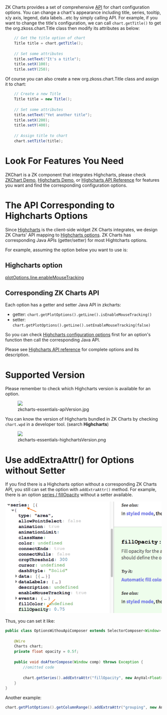 

ZK Charts provides a set of comprehensive
[API](http://www.zkoss.org/javadoc/latest/zkcharts/) for chart
configuration options. You can change a chart's appearance including
title, series, tooltip, x/y axis, legend, data labels...etc by simply
calling API. For example, if you want to change the title's
configuration, we can call `chart.getTitle()` to get the
<javadoc directory="zkcharts">org.zkoss.chart.Title</javadoc> class then
modify its attributes as below:

``` java
    // Get the title option of chart
    Title title = chart.getTitle();

    // Set some attributes
    title.setText("It's a title");
    title.setX(100);
    title.setY(250);
```

Of course you can also create a new
<javadoc directory="zkcharts">org.zkoss.chart.Title</javadoc> class and
assign it to chart:

``` java
    // Create a new Title
    Title title = new Title();

    // Set some attributes
    title.setText("Yet another title");
    title.setX(200);
    title.setY(400);

    // Assign title to chart
    chart.setTitle(title);
```

# Look For Features You Need

ZKChart is a ZK component that integrates Highcharts, please check
[ZKChart Demo](https://www.zkoss.org/zkchartsdemo), [Highcharts
Demo](https://www.highcharts.com/demo), or [Highcharts API
Reference](https://api.highcharts.com/highcharts/) for features you want
and find the corresponding configuration options.

# The API Corresponding to Highcharts Options

Since [Highcharts](http://highcharts.com) is the client-side widget ZK
Charts integrates, we design ZK Charts' API mapping to [Highcharts
options](https://api.highcharts.com/highcharts/). ZK Charts has
corresponding Java APIs (getter/setter) for most Hightcharts options.

For example, assuming the option below you want to use is:

## Highcharts option

[plotOptions.line.enableMouseTracking](http://api.highcharts.com/highcharts/plotOptions.line.enableMouseTracking)

## Corresponding ZK Charts API

Each option has a getter and setter Java API in zkcharts:

- getter: `chart.getPlotOptions().getLine().isEnableMouseTracking()`
- setter:
  `chart.getPlotOptions().getLine().setEnableMouseTracking(false)`

So you can check [Highcharts configuration
options](http://api.highcharts.com/highcharts/) first for an option's
function then call the corresponding Java API.

Please see [Highcharts API
reference](https://api.highcharts.com/highcharts/) for complete options
and its description.

# Supported Version

Please remember to check which Highcharts version is available for an
option.

<figure>
<img src="images/zkcharts-essentials-apiVersion.jpg
title="zkcharts-essentials-apiVersion.jpg" />
<figcaption>zkcharts-essentials-apiVersion.jpg</figcaption>
</figure>

You can know the version of Highcharts bundled in ZK Charts by checking
`chart.wpd` in a developer tool. (search **Highcharts**)

<figure>
<img src="images/zkcharts-essentials-highchartsVersion.png
title="zkcharts-essentials-highchartsVersion.png" />
<figcaption>zkcharts-essentials-highchartsVersion.png</figcaption>
</figure>

# Use addExtraAttr() for Options without Setter

If you find there is a Highcharts option without a corresponding ZK
Charts API, you still can set the option with `addExtraAttr()` method.
For example, there is an option [series /
fillOpacity](http://api.highcharts.com/highcharts/series%3Carea%3E.fillOpacity)
without a setter available.

![](images/zkcharts-essentials-fillOpacity.png)

Thus, you can set it like:

``` java
public class OptionsWithouApiComposer extends SelectorComposer<Window> {

    @Wire
    Charts chart;
    private float opacity = 0.5f;

    public void doAfterCompose(Window comp) throws Exception {
        //omitted code
 
        chart.getSeries().addExtraAttr("fillOpacity", new AnyVal<Float>(opacity));
    }
}
```

Another example:

``` java
chart.getPlotOptions().getColumnRange().addExtraAttr("grouping", new AnyVal<Boolean>(false));
```

